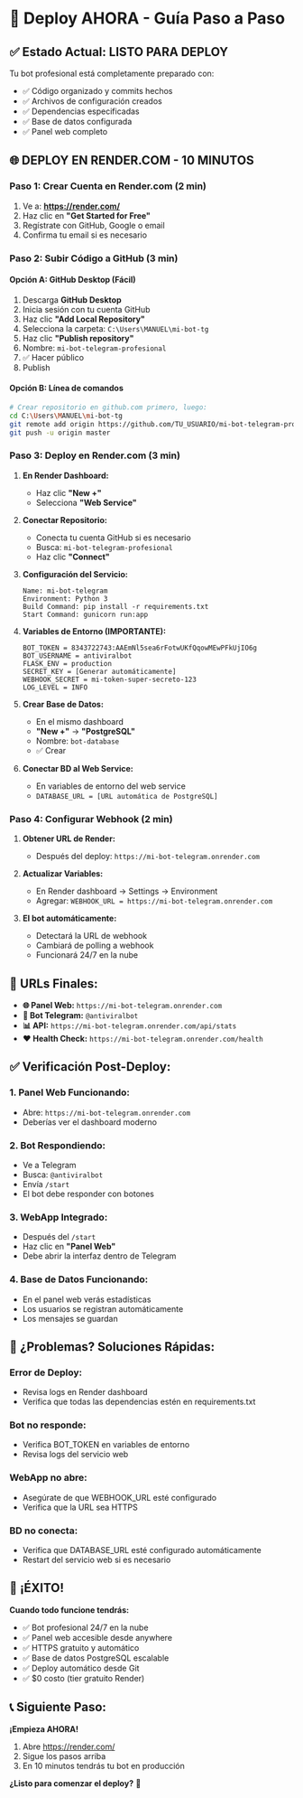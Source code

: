 # 🚀 Deploy AHORA - Guía Paso a Paso

## ✅ **Estado Actual: LISTO PARA DEPLOY**

Tu bot profesional está completamente preparado con:
- ✅ Código organizado y commits hechos
- ✅ Archivos de configuración creados
- ✅ Dependencias especificadas
- ✅ Base de datos configurada
- ✅ Panel web completo

## 🌐 **DEPLOY EN RENDER.COM - 10 MINUTOS**

### **Paso 1: Crear Cuenta en Render.com** (2 min)

1. Ve a: **https://render.com/**
2. Haz clic en **"Get Started for Free"**
3. Regístrate con GitHub, Google o email
4. Confirma tu email si es necesario

### **Paso 2: Subir Código a GitHub** (3 min)

#### **Opción A: GitHub Desktop (Fácil)**
1. Descarga **GitHub Desktop**
2. Inicia sesión con tu cuenta GitHub
3. Haz clic **"Add Local Repository"**
4. Selecciona la carpeta: `C:\Users\MANUEL\mi-bot-tg`
5. Haz clic **"Publish repository"**
6. Nombre: `mi-bot-telegram-profesional`
7. ✅ Hacer público
8. Publish

#### **Opción B: Línea de comandos**
```bash
# Crear repositorio en github.com primero, luego:
cd C:\Users\MANUEL\mi-bot-tg
git remote add origin https://github.com/TU_USUARIO/mi-bot-telegram-profesional.git
git push -u origin master
```

### **Paso 3: Deploy en Render.com** (3 min)

1. **En Render Dashboard:**
   - Haz clic **"New +"**
   - Selecciona **"Web Service"**

2. **Conectar Repositorio:**
   - Conecta tu cuenta GitHub si es necesario
   - Busca: `mi-bot-telegram-profesional`
   - Haz clic **"Connect"**

3. **Configuración del Servicio:**
   ```
   Name: mi-bot-telegram
   Environment: Python 3
   Build Command: pip install -r requirements.txt
   Start Command: gunicorn run:app
   ```

4. **Variables de Entorno (IMPORTANTE):**
   ```
   BOT_TOKEN = 8343722743:AAEmNl5sea6rFotwUKfQqowMEwPFkUjIO6g
   BOT_USERNAME = antiviralbot
   FLASK_ENV = production
   SECRET_KEY = [Generar automáticamente]
   WEBHOOK_SECRET = mi-token-super-secreto-123
   LOG_LEVEL = INFO
   ```

5. **Crear Base de Datos:**
   - En el mismo dashboard
   - **"New +"** → **"PostgreSQL"**  
   - Nombre: `bot-database`
   - ✅ Crear

6. **Conectar BD al Web Service:**
   - En variables de entorno del web service
   - `DATABASE_URL = [URL automática de PostgreSQL]`

### **Paso 4: Configurar Webhook** (2 min)

1. **Obtener URL de Render:**
   - Después del deploy: `https://mi-bot-telegram.onrender.com`
   
2. **Actualizar Variables:**
   - En Render dashboard → Settings → Environment
   - Agregar: `WEBHOOK_URL = https://mi-bot-telegram.onrender.com`

3. **El bot automáticamente:**
   - Detectará la URL de webhook
   - Cambiará de polling a webhook
   - Funcionará 24/7 en la nube

## 🎯 **URLs Finales:**

- **🌐 Panel Web:** `https://mi-bot-telegram.onrender.com`
- **🤖 Bot Telegram:** `@antiviralbot`
- **📊 API:** `https://mi-bot-telegram.onrender.com/api/stats`
- **❤️ Health Check:** `https://mi-bot-telegram.onrender.com/health`

## ✅ **Verificación Post-Deploy:**

### **1. Panel Web Funcionando:**
- Abre: `https://mi-bot-telegram.onrender.com`
- Deberías ver el dashboard moderno

### **2. Bot Respondiendo:**
- Ve a Telegram
- Busca: `@antiviralbot`
- Envía `/start`
- El bot debe responder con botones

### **3. WebApp Integrado:**
- Después del `/start`
- Haz clic en **"Panel Web"**
- Debe abrir la interfaz dentro de Telegram

### **4. Base de Datos Funcionando:**
- En el panel web verás estadísticas
- Los usuarios se registran automáticamente
- Los mensajes se guardan

## 🚀 **¿Problemas? Soluciones Rápidas:**

### **Error de Deploy:**
- Revisa logs en Render dashboard
- Verifica que todas las dependencias estén en requirements.txt

### **Bot no responde:**
- Verifica BOT_TOKEN en variables de entorno
- Revisa logs del servicio web

### **WebApp no abre:**
- Asegúrate de que WEBHOOK_URL esté configurado
- Verifica que la URL sea HTTPS

### **BD no conecta:**
- Verifica que DATABASE_URL esté configurado automáticamente
- Restart del servicio web si es necesario

## 🎉 **¡ÉXITO!**

**Cuando todo funcione tendrás:**

- ✅ Bot profesional 24/7 en la nube
- ✅ Panel web accesible desde anywhere
- ✅ HTTPS gratuito y automático
- ✅ Base de datos PostgreSQL escalable
- ✅ Deploy automático desde Git
- ✅ $0 costo (tier gratuito Render)

## 📞 **Siguiente Paso:**

**¡Empieza AHORA!** 

1. Abre https://render.com/
2. Sigue los pasos arriba
3. En 10 minutos tendrás tu bot en producción

**¿Listo para comenzar el deploy?** 🚀